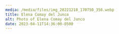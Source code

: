 ```yaml
---
media: /media/files/img_20221218_170750_356.webp
title: Elena Comay del Junco
alt: Photo of Elena Comay del Junco
date: 2023-04-11T14:36:00-0500
---
```

